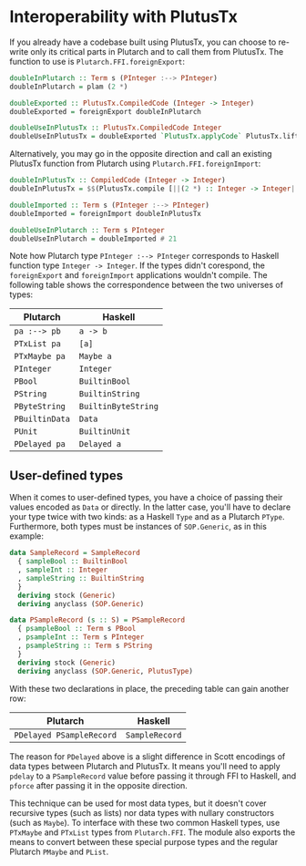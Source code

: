 # Interoperability with PlutusTx

If you already have a codebase built using PlutusTx, you can choose to
re-write only its critical parts in Plutarch and to call them from
PlutusTx. The function to use is `Plutarch.FFI.foreignExport`:

```haskell
doubleInPlutarch :: Term s (PInteger :--> PInteger)
doubleInPlutarch = plam (2 *)

doubleExported :: PlutusTx.CompiledCode (Integer -> Integer)
doubleExported = foreignExport doubleInPlutarch

doubleUseInPlutusTx :: PlutusTx.CompiledCode Integer
doubleUseInPlutusTx = doubleExported `PlutusTx.applyCode` PlutusTx.liftCode 21
```

Alternatively, you may go in the opposite direction and call an existing
PlutusTx function from Plutarch using `Plutarch.FFI.foreignImport`:

```haskell
doubleInPlutusTx :: CompiledCode (Integer -> Integer)
doubleInPlutusTx = $$(PlutusTx.compile [||(2 *) :: Integer -> Integer||])

doubleImported :: Term s (PInteger :--> PInteger)
doubleImported = foreignImport doubleInPlutusTx

doubleUseInPlutarch :: Term s PInteger
doubleUseInPlutarch = doubleImported # 21
```

Note how Plutarch type `PInteger :--> PInteger` corresponds to Haskell
function type `Integer -> Integer`. If the types didn't corespond, the
`foreignExport` and `foreignImport` applications wouldn't compile. The
following table shows the correspondence between the two universes of types:

| Plutarch       | Haskell             |
| -------------- | ------------------- |
| `pa :--> pb`   | `a -> b`            |
| `PTxList pa`   | `[a]`               |
| `PTxMaybe pa`  | `Maybe a`           |
| `PInteger`     | `Integer`           |
| `PBool`        | `BuiltinBool`       |
| `PString`      | `BuiltinString`     |
| `PByteString`  | `BuiltinByteString` |
| `PBuiltinData` | `Data`              |
| `PUnit`        | `BuiltinUnit`       |
| `PDelayed pa`  | `Delayed a`         |

## User-defined types

When it comes to user-defined types, you have a choice of passing their values
encoded as `Data` or directly. In the latter case, you'll have to declare your
type twice with two kinds: as a Haskell `Type` and as a Plutarch
`PType`. Furthermore, both types must be instances of `SOP.Generic`, as in this
example:

```haskell
data SampleRecord = SampleRecord
  { sampleBool :: BuiltinBool
  , sampleInt :: Integer
  , sampleString :: BuiltinString
  }
  deriving stock (Generic)
  deriving anyclass (SOP.Generic)

data PSampleRecord (s :: S) = PSampleRecord
  { psampleBool :: Term s PBool
  , psampleInt :: Term s PInteger
  , psampleString :: Term s PString
  }
  deriving stock (Generic)
  deriving anyclass (SOP.Generic, PlutusType)
```

With these two declarations in place, the preceding table can gain another
row:

| Plutarch                  | Haskell              |
| -----------------------   | -------------------- |
| `PDelayed PSampleRecord`  | `SampleRecord`       |

The reason for `PDelayed` above is a slight difference in Scott encodings of
data types between Plutarch and PlutusTx. It means you'll need to apply
`pdelay` to a `PSampleRecord` value before passing it through FFI to Haskell,
and `pforce` after passing it in the opposite direction.

This technique can be used for most data types, but it doesn't cover recursive
types (such as lists) nor data types with nullary constructors (such as
`Maybe`). To interface with these two common Haskell types, use `PTxMaybe` and
`PTxList` types from `Plutarch.FFI`. The module also exports the means to
convert between these special purpose types and the regular Plutarch `PMaybe`
and `PList`.
